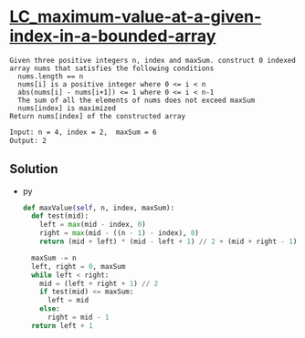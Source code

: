 # [LC_maximum-value-at-a-given-index-in-a-bounded-array](https://leetcode.com/problems/maximum-value-at-a-given-index-in-a-bounded-array)

```en
Given three positive integers n, index and maxSum. construct 0 indexed array nums that satisfies the following conditions
  nums.length == n
  nums[i] is a positive integer where 0 <= i < n
  abs(nums[i] - nums[i+1]) <= 1 where 0 <= i < n-1
  The sum of all the elements of nums does not exceed maxSum
  nums[index] is maximized
Return nums[index] of the constructed array
```

```txt
Input: n = 4, index = 2,  maxSum = 6
Output: 2
```

## Solution

* py

  ```py
  def maxValue(self, n, index, maxSum):
    def test(mid):
      left = max(mid - index, 0)
      right = max(mid - ((n - 1) - index), 0)
      return (mid + left) * (mid - left + 1) // 2 + (mid + right - 1) * (mid - right) // 2

    maxSum -= n
    left, right = 0, maxSum
    while left < right:
      mid = (left + right + 1) // 2
      if test(mid) <= maxSum:
        left = mid
      else:
        right = mid - 1
    return left + 1
  ```
